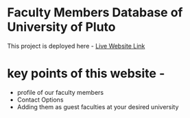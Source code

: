 # Faculty Members Database of University of Pluto

This project is deployed here - [Live Website Link](https://faculty-list-assignment.netlify.app/)

# key points of this website -
* profile of our faculty members
* Contact Options
* Adding them as guest faculties at your desired university

